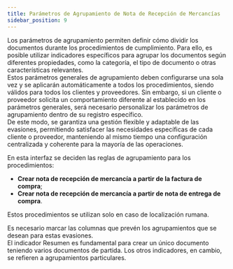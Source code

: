 ```yaml
---
title: Parámetros de Agrupamiento de Nota de Recepción de Mercancías
sidebar_position: 9
---
```


Los parámetros de agrupamiento permiten definir cómo dividir los documentos durante los procedimientos de cumplimiento. Para ello, es posible utilizar indicadores específicos para agrupar los documentos según diferentes propiedades, como la categoría, el tipo de documento o otras características relevantes.  
Estos parámetros generales de agrupamiento deben configurarse una sola vez y se aplicarán automáticamente a todos los procedimientos, siendo válidos para todos los clientes y proveedores. Sin embargo, si un cliente o proveedor solicita un comportamiento diferente al establecido en los parámetros generales, será necesario personalizar los parámetros de agrupamiento dentro de su registro específico.  
De este modo, se garantiza una gestión flexible y adaptable de las evasiones, permitiendo satisfacer las necesidades específicas de cada cliente o proveedor, manteniendo al mismo tiempo una configuración centralizada y coherente para la mayoría de las operaciones.

En esta interfaz se deciden las reglas de agrupamiento para los procedimientos:  
- **Crear nota de recepción de mercancía a partir de la factura de compra**;  
- **Crear nota de recepción de mercancía a partir de nota de entrega de compra**.  

Estos procedimientos se utilizan solo en caso de localización rumana.  

Es necesario marcar las columnas que prevén los agrupamientos que se desean para estas evasiones.  
El indicador Resumen es fundamental para crear un único documento teniendo varios documentos de partida. Los otros indicadores, en cambio, se refieren a agrupamientos particulares.